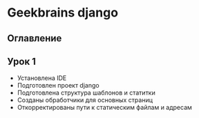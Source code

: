 # Geekbrains django

## Оглавление

## Урок 1

- Установлена IDE
- Подготовлен проект django
- Подготовлена структура шаблонов и статитки
- Созданы обработчики для основных страниц
- Откорректированы пути к статическим файлам и адресам